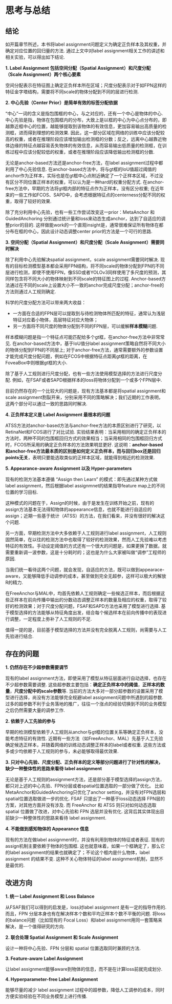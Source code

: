# 思考与总结

## 结论

如开篇章节所述，本书将label assignment问题定义为确定正负样本及其权重，并确定对应位置的回归量的方法. 通过上文中对label assignment相关工作的讲述和相关实验，可以得出如下结论.

**1. Label Assignment 包括空间分配（Spatial Assignment）和尺度分配（Scale Assignment）两个核心要素**

空间分配表示在特征图上确定正负样本所在区域；尺度分配表示对于如FPN这样的特征金字塔结构，需要将不同scale的物体分配到不同的层进行检测.

**2. 中心先验（Center Prior）是简单有效的标签分配依据**

“中心”一词的含义是指包围框的中心，与之对应的，还有一个中心是物体的中心. 中心先验是指，物体在包围框内的分布，大致上是以框的中心为中心点分布的，即越靠近框中心的位置，越能够提取到该物体的有效信息，更加容易输出高质量的检测框，进而得到理想的检测效果. 因此，这一部分区域在网络的训练中应该分配较高的权重，或者在推理阶段应该增加输出检测框的分数；反之，远离中心越靠近物体边缘的特征点越容易丢失物体的有效信息，从而容易输出低质量的检测框，在训练过程中应该分配较低的权重，或者在推理阶段应该降低输出检测框的分数.

无论是anchor-based方法还是anchor-free方法，在label assignment过程中都利用了中心先验信息. 在anchor-based方法中，将与gt框的IoU值超过阈值的anchor作为正样本，实际也是在gt框中心点附近确定了一个正样本区域，不过没有区分不同位置正样本的权重，可以认为是一种hard的权重分配方式. 在anchor-free方法中，早期的方法将gt框内部的特征点作为正样本，没有区分权重; 在近年来的一些工作如FCOS、SAPD中，会考虑根据特征点的centerness分配不同的权重，取得了较好的效果.

除了充分利用中心先验，也有一些工作尝试改变这一prior：MetaAnchor 和 GuidedAnchoring 分别通过统计量和loss来动态生成anchor，达到了自适应的调整prior的目的. 这样做能work的一个直观insight是，通常很难保证所有物体在都分布在框的中心，因此设计动态调整center prior的方法是一个可行的思路.

**3. 空间分配（Spatial Assignment）和尺度分配（Scale Assignment）需要同时解决**

除了利用中心先验解决spatial assignment，scale assignment需要同时解决. 现有的目标检测模型基本都会采用FPN结构，将不同scale的物体分配到FPN的不同层进行检测，即使不使用FPN，像SSD或者YOLOv3同样使用了多尺度的预测，其同样包含将不同大小的物体映射到不同scale的特征图上的过程. Anchor-based方法通过在不同的scale上设置大小不一致的anchor完成尺度分配；anchor-free的方法则通过人工规则确定.

科学的尺度分配方法可以带来两大收益：

* 一方面在合适的FPN层可以提取到与待检测物体所匹配的特征，通常认为浅层特征对应着小物体，高层特征对应大物体；
* 另一方面将不同尺度的物体分配到不同的FPN层，可以缓解**样本模糊**问题. 

样本模糊问题是指一个特征点可能匹配给多个gt框，在anchor-free方法中非常常见. 在anchor-based方法中，基于IoU值分label assignment策略自然将不同大小的物体分配到FPN的不同层上; 对于anchor-free方法，通常需要额外的参数设置才能完成尺度分配问题，例如在FCOS中根据特征点距离gt框的距离，在FoveaBox中则根据gt框的大小.

除了基于人工规则进行尺度分配，也有一些方法使用模型选择的方法进行尺度分配. 例如，在FSAF或者SAPD根据样本的loss将物体分配到一个或多个FPN层中.

目前仍然存在的一个比较大的问题是，现有方法基本都是将spatial assignment和scale assignment割裂开来，分别采用不同的策略解决；我们近期的工作表明，这两个部分可以通过一致的思路同时解决.

**4. 正负样本定义是 Label Assignment 最根本的问题**

ATSS方法对anchor-based方法与anchor-free方法的本质区别进行了研究，以RetinaNet和FCOS进行了对比试验. 实验结果表明：当采用相同的确定正负样本的方法时，两种不同的包围框回归方式的效果相当；当采用相同的包围框回归方式时，FCOS所采用的确定正负样本的方法效果明显更好. 这说明：**anchor-based和anchor-free方法最本质的区别是如何定义正负样本，而与回归box还是回归points无关**，表明只要能选取类似的正样本区域，就能得到相近的检测效果.

**5. Appearance-aware Assignment 以及 Hyper-parameters**

现有的检测方法基本遵循 “Assign then Learn” 的模式：即先通过某种方式做label assignment，然后根据label assignmnet的结果指导feature map上的不同位置的学习目标.

这种模式的问题在于，Assign的时候，由于是发生在训练开始之前，现有的assign方法基本无法得知物体的appearance信息，也就不能进行自适应的assign；近期一些基于统计（ATSS）的方法，在我们看来，并没有很好的解决这个问题.

另一方面，早期检测方法中大多依赖于人工规则进行label assignment，人工规则固然简单，在以往的检测方法中也取得了较好的检测效果，然而人工先验难以考虑特征的有效性。手动设定阈值的方式还有一个很大的问题是，如果更换了数据，就需要重新调一波参数，这是十分耗时的；这也是为什么大家被叫做“调参”工程师的原因.

当我们统一看待这两个问题，就会发现，自适应的方法，既可以做到appearace-aware，又能够降低手动调参的成本，甚至做到完全无超参，这样可以极大的解放R的精力.

在FreeAnchor与MAL中，均首先依赖人工规则确定一些候选正样本，而后根据这些正样本在前向传播中输出的分数动态调整正样本的数量及相应的权重，取得了较好的检测效果；对于尺度分配问题，FSAF和SAPD方法也采用了模型进行选择. 基于模型选择的方法能够从特征角度出发，结合每个候选样本在前向传播中的表现进行调整，一定程度上弥补了人工规则的不足.

值得一提的是，目前基于模型选择的方法并没有完全脱离人工规则，尚需要与人工先验进行结合.

## 存在的问题

**1. 仍然存在不少超参数需要调节**

现有的label assignment方法，即使采用了模型从特征层面进行自动选择，也存在不少超参数需要调整. 这些超参数主要包括：**确定正负样本中的阈值**，**正样本的数量**，**尺度分配中的scale参数**等. 当前的方法大多对一部分超参数的设置采用了模型进行选择，尚没有方法能够完全规避label assignment问题中所遇到的超参数. 过多的超参数不利于业务落地的推广，往往一个涨点的经验切换到不同的业务模型之后仍然需要大量的调参工作.

**2. 依赖于人工先验的参与**

早期的检测模型依赖于人工规则从anchor与gt框的位置关系等确定正负样本，没能考虑特征的有效性. 近期有一些方法（如FreeAnchor、MAL）先基于人工先验确定候选正样本，并随着网络的训练动态调整正样本的label或者权重. 这些方法或多或少均依赖于人工规则的参与，未必能够取得最优效果.

**3. 只对中心先验、尺度分配、正负样本的定义等部分问题进行了针对性的解决，缺少一种整体性的思路来看待 label assignment**

无论是基于人工规则的assignment方法，还是部分基于模型选择的assign方法，都只对上述的中心先验、FPN分层或者spatial位置选取的一部分做了优化。 比如MetaAnchor和GuidedAnchoring只优化了anchor setting，并没有对FPN选层和spatial位置选取做进一步的优化. FSAF 只提出了一种基于loss动态选择 FPN层的方案，对其他方面并没有涉及. 而 FreeAnchor 和 ATSS 则只对如何动态选取 spatial 位置做了改进，对中心先验和 FPN 选层并没有优化. 这背后其实体现出目前缺少一种整体性的思路来看待 label assignment.

**4. 不能做到感知物体的 Appearance 信息**

现有的方法在做label assignment时，并没有利用到物体的特征或者表征. 现有的assign机制主要依赖于物体的包围框. 这也就意味着，如果一个框确定了，那么它的label assignment的结果也就确定了；不论这个框内是什么物体，label assignment 的结果不变. 这种不关心物体特征的label assignment机制，显然不是最优的.


## 改进方向

**1. 统一 Label Assignment 和 Loss Balance**

从FSAF我们可以得到的启发是，loss对label assignment 是有一定的指导作用的. 而且，FPN 分层本身也有在解决样本个数和平均正样本个数不平衡的问题. 将loss的balance问题（比如现有的 Focal Loss）和label assignment用同一套策略来解决，是一个值得研究的方向.

**2. 联合处理 Spatial Assignment 和 Scale Assignment**

设计一种将中心先验、FPN 分层和 spatial 位置选取同时兼顾的方法.

**3. Feature-aware Label Assignment**

让label assignment能够aware到物体的信息，而不是在计算loss前就完成划分.

**4. Hyperparameter-free Label Assignment**

能够尽量的减少 label assignment 过程中的超参数，降低人工调参的成本，同时方便实验经验在不同业务模型上进行传播.
